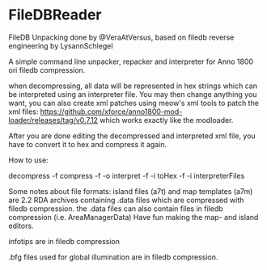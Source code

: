 # FileDBReader

FileDB Unpacking done by @VeraAtVersus, based on filedb reverse engineering by LysannSchlegel

A simple command line unpacker, repacker and interpreter for Anno 1800 ori filedb compression. 

when decompressing, all data will be represented in hex strings which can be interpreted using an interpreter file. You may then change anything you want, you can also create xml patches using meow's xml tools to patch the xml files: https://github.com/xforce/anno1800-mod-loader/releases/tag/v0.7.12 which works exactly like the modloader.

After you are done editing the decompressed and interpreted xml file, you have to convert it to hex and compress it again.

How to use: 

decompress -f <inputfiles>
compress -f <inputFiles> -o <outputFileExtension>
interpret -f <inputFiles> -i <interpreterFile>
toHex -f <inputFiles> -i interpreterFiles


Some notes about file formats:
island files (a7t) and map templates (a7m) are 2.2 RDA archives containing .data files which are compressed with filedb compression. 
the .data files can also contain files in filedb compression (i.e. AreaManagerData)
Have fun making the map- and island editors. 

infotips are in filedb compression

.bfg files used for global illumination are in filedb compression. 








